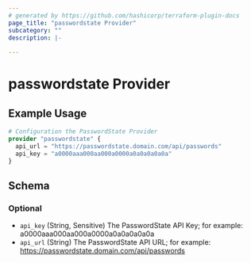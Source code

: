```yaml
---
# generated by https://github.com/hashicorp/terraform-plugin-docs
page_title: "passwordstate Provider"
subcategory: ""
description: |-
  
---
```


# passwordstate Provider



## Example Usage

```terraform
# Configuration the PasswordState Provider
provider "passwordstate" {
  api_url = "https://passwordstate.domain.com/api/passwords"
  api_key = "a0000aaa000aa000a0000a0a0a0a0a0a"
}
```

<!-- schema generated by tfplugindocs -->
## Schema

### Optional

- `api_key` (String, Sensitive) The PasswordState API Key; for example: a0000aaa000aa000a0000a0a0a0a0a0a
- `api_url` (String) The PasswordState API URL; for example: https://passwordstate.domain.com/api/passwords
